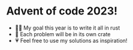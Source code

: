 # Advent of code 2023!
- 👨‍💻 My goal this year is to write it all in rust
- 🦀 Each problem will be in its own crate
- 💗 Feel free to use my solutions as inspiration!
